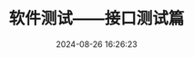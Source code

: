 ---
title: 软件测试——接口测试篇
date: 2024-08-26 16:26:23
index_img: ../images/./软件测试/test01.png
tags: 软件测试 功能测试
---